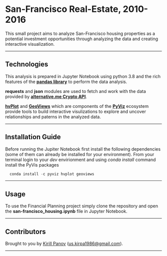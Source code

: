 # San-Francisco Real-Estate, 2010-2016

This small project aims to analyze San-Francisco housing properties as a potential investment opportunities through analyzing the data and creating interactive visualization.

---

## Technologies

This analysis is prepared in Jupyter Notebook using python 3.8 and the rich features of the [**pandas library**](https://pandas.pydata.org/) to perform the data analysis. 

**requests** and **json** modules are used to fetch and work with the data provided by [**alternative.me Crypto API**](https://alternative.me/crypto/api/).

[**hvPlot**](https://hvplot.holoviz.org/index.html) and [**GeoViews**](https://geoviews.org/) which are components of the [**PyViz**](https://pyviz.org/index.html) ecosystem provide tools to build interactive visulizations to explore and uncover relationships and paterns in the analyzed data.

---

## Installation Guide

Before running the Jupiter Notebook first install the following dependencies (some of them can already be installed for your environment). From your terminal login to your *dev* envirionment and using *conda install* command install the PyVis packages 

```python
  conda install -c pyviz hvplot geoviews
```

---

## Usage

To use the Financial Planning project simply clone the repository and open the **san-francisco_housing.ipynb** file in Jupyter Notebook. 

---

## Contributors

Brought to you by [Kirill Panov](https://www.linkedin.com/in/kirill-panov-696455192/) (us.kirpa1986@gmail.com).

---

